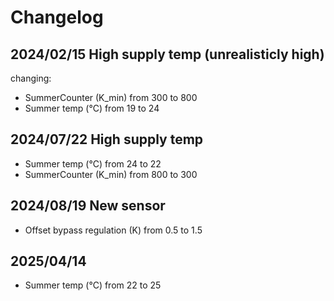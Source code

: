 # Changelog

## 2024/02/15 High supply temp (unrealisticly high)
changing:
 
  - SummerCounter (K_min) from 300 to 800
  - Summer temp (°C) from 19 to 24

## 2024/07/22 High supply temp

- Summer temp (°C) from 24 to 22
- SummerCounter (K_min) from 800 to 300

## 2024/08/19 New sensor

- Offset bypass regulation (K) from 0.5 to 1.5

## 2025/04/14 

- Summer temp (°C) from 22 to 25